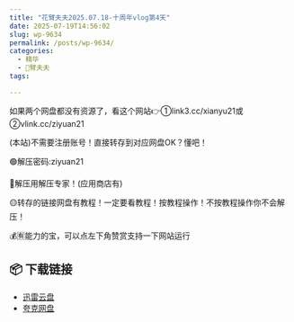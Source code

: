 ```yaml
---
title: "花臂夫夫2025.07.18-十周年vlog第4天"
date: 2025-07-19T14:56:02
slug: wp-9634
permalink: /posts/wp-9634/
categories:
  - 精华
  - 🌸臂夫夫
tags:

---
```


如果两个网盘都没有资源了，看这个网站👉①link3.cc/xianyu21或②vlink.cc/ziyuan21

(本站)不需要注册账号！直接转存到对应网盘OK？懂吧！

🟢解压密码:ziyuan21

🔵解压用解压专家！(应用商店有)

🟡转存的链接网盘有教程！一定要看教程！按教程操作！不按教程操作你不会解压！

💰🈶能力的宝，可以点左下角赞赏支持一下网站运行

## 📦 下载链接
- [迅雷云盘](https://blziyuan21.com/pay-download/9634?key=37929ec80f&down_id=0)
- [夸克网盘](https://blziyuan21.com/pay-download/9634?key=37929ec80f&down_id=1)


